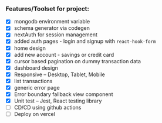 ### Features/Toolset for project:

- [x] mongodb environment variable
- [x] schema generator via codegen
- [x] nextAuth for session management
- [x] added auth pages - login and signup with `react-hook-form`
- [x] home design
- [x] add new account - savings or credit card
- [x] cursor based pagination on dummy transaction data
- [x] dashboard design
- [x] Responsive – Desktop, Tablet, Mobile
- [x] list transactions
- [x] generic error page
- [x] Error boundary fallback view component
- [x] Unit test – Jest, React testing library
- [ ] CD/CD using github actions
- [ ] Deploy on vercel
